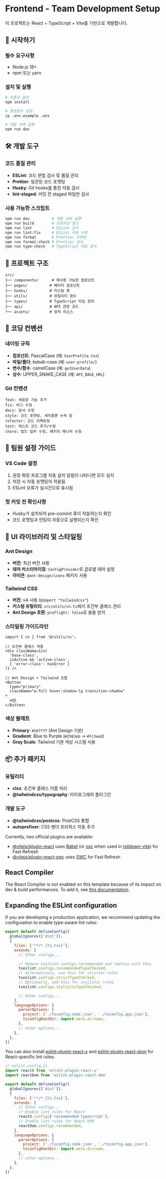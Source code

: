 # Frontend - Team Development Setup

이 프로젝트는 React + TypeScript + Vite를 기반으로 개발합니다.

## 🚀 시작하기

### 필수 요구사항
- Node.js 18+
- npm 또는 yarn

### 설치 및 실행
```bash
# 의존성 설치
npm install

# 환경변수 설정
cp .env.example .env

# 개발 서버 실행
npm run dev
```

## 🛠️ 개발 도구

### 코드 품질 관리
- **ESLint**: 코드 문법 검사 및 품질 관리
- **Prettier**: 일관된 코드 포맷팅
- **Husky**: Git hooks를 통한 자동 검사
- **lint-staged**: 커밋 전 staged 파일만 검사

### 사용 가능한 스크립트
```bash
npm run dev          # 개발 서버 실행
npm run build        # 프로덕션 빌드
npm run lint         # ESLint 검사
npm run lint:fix     # ESLint 자동 수정
npm run format       # Prettier 포맷팅
npm run format:check # Prettier 검사
npm run type-check   # TypeScript 타입 검사
```

## 📁 프로젝트 구조
```
src/
├── components/      # 재사용 가능한 컴포넌트
├── pages/          # 페이지 컴포넌트
├── hooks/          # 커스텀 훅
├── utils/          # 유틸리티 함수
├── types/          # TypeScript 타입 정의
├── api/            # API 관련 코드
└── assets/         # 정적 리소스
```

## 🎨 코딩 컨벤션

### 네이밍 규칙
- **컴포넌트**: PascalCase (예: `UserProfile.tsx`)
- **파일/폴더**: kebab-case (예: `user-profile/`)
- **변수/함수**: camelCase (예: `getUserData`)
- **상수**: UPPER_SNAKE_CASE (예: `API_BASE_URL`)

### Git 컨벤션
```
feat: 새로운 기능 추가
fix: 버그 수정
docs: 문서 수정
style: 코드 포맷팅, 세미콜론 누락 등
refactor: 코드 리팩토링
test: 테스트 코드 추가/수정
chore: 빌드 업무 수정, 패키지 매니저 수정
```

## 🔧 팀원 설정 가이드

### VS Code 설정
1. 권장 확장 프로그램 자동 설치 알림이 나타나면 모두 설치
2. 저장 시 자동 포맷팅이 적용됨
3. ESLint 오류가 실시간으로 표시됨

### 첫 커밋 전 확인사항
- Husky가 설치되어 pre-commit 훅이 작동하는지 확인
- 코드 포맷팅과 린팅이 자동으로 실행되는지 확인

## 🎨 UI 라이브러리 및 스타일링

### Ant Design
- **버전**: 최신 버전 사용
- **테마 커스터마이징**: `ConfigProvider`로 글로벌 테마 설정
- **아이콘**: `@ant-design/icons` 패키지 사용

### Tailwind CSS
- **버전**: v4 사용 (`@import "tailwindcss"`)
- **커스텀 유틸리티**: `src/utils/cn.ts`에서 조건부 클래스 관리
- **Ant Design 호환**: `preflight: false`로 충돌 방지

### 스타일링 가이드라인
```tsx
import { cn } from '@/utils/cn';

// 조건부 클래스 적용
<div className={cn(
  'base-class',
  isActive && 'active-class',
  { 'error-class': hasError }
)} />

// Ant Design + Tailwind 조합
<Button 
  type="primary" 
  className="w-full hover:shadow-lg transition-shadow"
>
  버튼
</Button>
```

### 색상 팔레트
- **Primary**: `#1677ff` (Ant Design 기본)
- **Gradient**: Blue to Purple (`#2563eb` → `#7c3aed`)
- **Gray Scale**: Tailwind 기본 색상 시스템 사용

## 📦 추가 패키지

### 유틸리티
- **clsx**: 조건부 클래스 이름 처리
- **@tailwindcss/typography**: 타이포그래피 플러그인

### 개발 도구
- **@tailwindcss/postcss**: PostCSS 통합
- **autoprefixer**: CSS 벤더 프리픽스 자동 추가

Currently, two official plugins are available:

- [@vitejs/plugin-react](https://github.com/vitejs/vite-plugin-react/blob/main/packages/plugin-react) uses [Babel](https://babeljs.io/) (or [oxc](https://oxc.rs) when used in [rolldown-vite](https://vite.dev/guide/rolldown)) for Fast Refresh
- [@vitejs/plugin-react-swc](https://github.com/vitejs/vite-plugin-react/blob/main/packages/plugin-react-swc) uses [SWC](https://swc.rs/) for Fast Refresh

## React Compiler

The React Compiler is not enabled on this template because of its impact on dev & build performances. To add it, see [this documentation](https://react.dev/learn/react-compiler/installation).

## Expanding the ESLint configuration

If you are developing a production application, we recommend updating the configuration to enable type-aware lint rules:

```js
export default defineConfig([
  globalIgnores(['dist']),
  {
    files: ['**/*.{ts,tsx}'],
    extends: [
      // Other configs...

      // Remove tseslint.configs.recommended and replace with this
      tseslint.configs.recommendedTypeChecked,
      // Alternatively, use this for stricter rules
      tseslint.configs.strictTypeChecked,
      // Optionally, add this for stylistic rules
      tseslint.configs.stylisticTypeChecked,

      // Other configs...
    ],
    languageOptions: {
      parserOptions: {
        project: ['./tsconfig.node.json', './tsconfig.app.json'],
        tsconfigRootDir: import.meta.dirname,
      },
      // other options...
    },
  },
])
```

You can also install [eslint-plugin-react-x](https://github.com/Rel1cx/eslint-react/tree/main/packages/plugins/eslint-plugin-react-x) and [eslint-plugin-react-dom](https://github.com/Rel1cx/eslint-react/tree/main/packages/plugins/eslint-plugin-react-dom) for React-specific lint rules:

```js
// eslint.config.js
import reactX from 'eslint-plugin-react-x'
import reactDom from 'eslint-plugin-react-dom'

export default defineConfig([
  globalIgnores(['dist']),
  {
    files: ['**/*.{ts,tsx}'],
    extends: [
      // Other configs...
      // Enable lint rules for React
      reactX.configs['recommended-typescript'],
      // Enable lint rules for React DOM
      reactDom.configs.recommended,
    ],
    languageOptions: {
      parserOptions: {
        project: ['./tsconfig.node.json', './tsconfig.app.json'],
        tsconfigRootDir: import.meta.dirname,
      },
      // other options...
    },
  },
])
```
